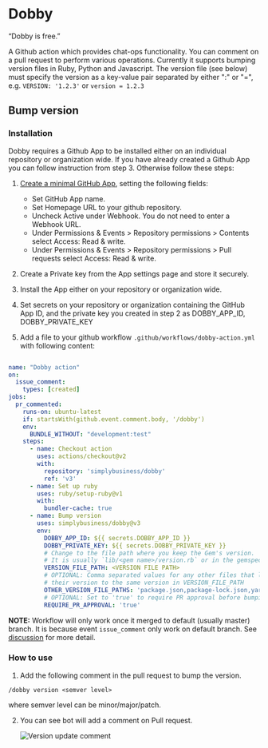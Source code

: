 # Dobby

“Dobby is free.”

A Github action which provides chat-ops functionality. You can comment on a pull request to perform various operations.
Currently it supports bumping version files in Ruby, Python and Javascript. The version file (see below) must specify the version
as a key-value pair separated by either ":" or "=", e.g. `VERSION: '1.2.3'` or `version = 1.2.3` 

## Bump version

### Installation
Dobby requires a Github App to be installed either on an individual repository or organization wide. If you have already created a Github App you can follow instruction from step 3. Otherwise follow these steps: 

1. [Create a minimal GitHub App](https://docs.github.com/en/developers/apps/creating-a-github-app), setting the following fields:
   - Set GitHub App name. 
   - Set Homepage URL to your github repository.
   - Uncheck Active under Webhook. You do not need to enter a Webhook URL.
   - Under Permissions & Events > Repository permissions > Contents select Access: Read & write.
   - Under Permissions & Events > Repository permissions > Pull requests select Access: Read & write. 

2. Create a Private key from the App settings page and store it securely.

3. Install the App either on your repository or organization wide.

4. Set secrets on your repository or organization containing the GitHub App ID, and the private key you created in step 2 as DOBBY_APP_ID, DOBBY_PRIVATE_KEY

5. Add a file to your github workflow `.github/workflows/dobby-action.yml` with following content:

```yaml

name: "Dobby action"
on:
  issue_comment:
    types: [created]
jobs:
  pr_commented:
    runs-on: ubuntu-latest
    if: startsWith(github.event.comment.body, '/dobby')
    env:
      BUNDLE_WITHOUT: "development:test"
    steps:
      - name: Checkout action
        uses: actions/checkout@v2
        with:
          repository: 'simplybusiness/dobby'
          ref: 'v3'
      - name: Set up ruby
        uses: ruby/setup-ruby@v1
        with:
          bundler-cache: true
      - name: Bump version
        uses: simplybusiness/dobby@v3
        env:
          DOBBY_APP_ID: ${{ secrets.DOBBY_APP_ID }}
          DOBBY_PRIVATE_KEY: ${{ secrets.DOBBY_PRIVATE_KEY }}
          # Change to the file path where you keep the Gem's version.
          # It is usually `lib/<gem name>/version.rb` or in the gemspec file.
          VERSION_FILE_PATH: <VERSION FILE PATH>
          # OPTIONAL: Comma separated values for any other files that lock
          # their version to the same version in VERSION_FILE_PATH
          OTHER_VERSION_FILE_PATHS: 'package.json,package-lock.json,yarn.lock'
          # OPTIONAL: Set to 'true' to require PR approval before bumping the version
          REQUIRE_PR_APPROVAL: 'true'
```

**NOTE:** Workflow will only work once it merged to default (usually master) branch. It is because event `issue_comment` only work on default branch. See [discussion](https://github.community/t/on-issue-comment-events-are-not-triggering-workflows/16784/4) for more detail.


### How to use

1. Add the following comment in the pull request to bump the version.

```
/dobby version <semver level>
```
where semver level can be minor/major/patch.

2. You can see bot will add a comment on Pull request.
   
   ![Version update comment](docs/images/version-update.png)
